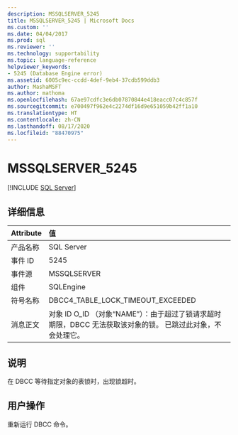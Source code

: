```yaml
---
description: MSSQLSERVER_5245
title: MSSQLSERVER_5245 | Microsoft Docs
ms.custom: ''
ms.date: 04/04/2017
ms.prod: sql
ms.reviewer: ''
ms.technology: supportability
ms.topic: language-reference
helpviewer_keywords:
- 5245 (Database Engine error)
ms.assetid: 6005c9ec-ccdd-4def-9eb4-37cdb599ddb3
author: MashaMSFT
ms.author: mathoma
ms.openlocfilehash: 67ae97cdfc3e6db07870844e418eacc07c4c857f
ms.sourcegitcommit: e700497f962e4c2274df16d9e651059b42ff1a10
ms.translationtype: HT
ms.contentlocale: zh-CN
ms.lasthandoff: 08/17/2020
ms.locfileid: "88470975"
---
```

# <a name="mssqlserver_5245"></a>MSSQLSERVER_5245
 [!INCLUDE [SQL Server](../../includes/applies-to-version/sqlserver.md)]
  
## <a name="details"></a>详细信息  
  
| Attribute | 值 |  
| :-------- | :---- |  
|产品名称|SQL Server|  
|事件 ID|5245|  
|事件源|MSSQLSERVER|  
|组件|SQLEngine|  
|符号名称|DBCC4_TABLE_LOCK_TIMEOUT_EXCEEDED|  
|消息正文|对象 ID O_ID （对象“NAME”）：由于超过了锁请求超时期限，DBCC 无法获取该对象的锁。 已跳过此对象，不会处理它。|  
  
## <a name="explanation"></a>说明  
在 DBCC 等待指定对象的表锁时，出现锁超时。  
  
## <a name="user-action"></a>用户操作  
重新运行 DBCC 命令。  
  
